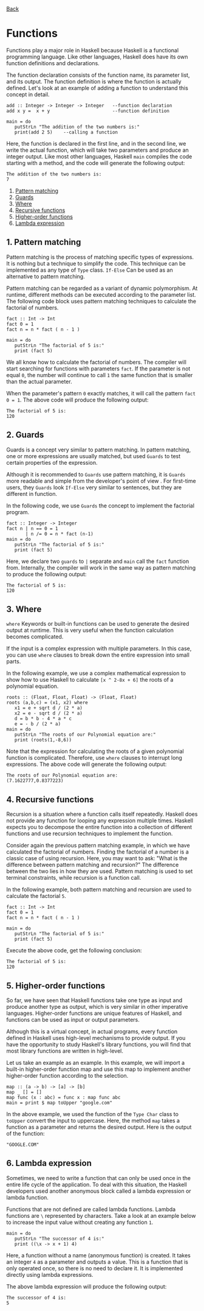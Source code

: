 [Back](README.md)
# Functions

Functions play a major role in Haskell because Haskell is a functional programming language. Like other languages, Haskell does have its own function definitions and declarations.

The function declaration consists of the function name, its parameter list, and its output. The function definition is where the function is actually defined. Let's look at an example of adding a function to understand this concept in detail.

```
add :: Integer -> Integer -> Integer   --function declaration 
add x y =  x + y                       --function definition 

main = do 
   putStrLn "The addition of the two numbers is:"  
   print(add 2 5)    --calling a function
```

Here, the function is declared in the first line, and in the second line, we write the actual function, which will take two parameters and produce an integer output. Like most other languages, Haskell `main` compiles the code starting with a method, and the code will generate the following output:

```
The addition of the two numbers is:
7
```

1. [Pattern matching](#Pattern-matching)
2. [Guards](#Guards)
3. [Where](#Where)
4. [Recursive functions](#Recursive-functions)
5. [Higher-order functions](#Higher-order-functions)
6. [Lambda expression](#Lambda-expression)

## 1. **Pattern matching**

Pattern matching is the process of matching specific types of expressions. It is nothing but a technique to simplify the code. This technique can be implemented as any type of `Type` class. `If-Else` Can be used as an alternative to pattern matching.

Pattern matching can be regarded as a variant of dynamic polymorphism. At runtime, different methods can be executed according to the parameter list. The following code block uses pattern matching techniques to calculate the factorial of numbers.

```
fact :: Int -> Int 
fact 0 = 1 
fact n = n * fact ( n - 1 ) 

main = do 
   putStrLn "The factorial of 5 is:" 
   print (fact 5)
```

We all know how to calculate the factorial of numbers. The compiler will start searching for functions with parameters `fact`. If the parameter is not equal `0`, the number will continue to call `1` the same function that is smaller than the actual parameter. 

When the parameter's pattern `0` exactly matches, it will call the pattern `fact 0 = 1`. The above code will produce the following output:

```
The factorial of 5 is:
120
```

## 2. **Guards**

Guards is a concept very similar to pattern matching. In pattern matching, one or more expressions are usually matched, but used `Guards` to test certain properties of the expression.

Although it is recommended to `Guards` use pattern matching, it is `Guards` more readable and simple from the developer's point of view . For first-time users, they `Guards` look `If-Else` very similar to sentences, but they are different in function.

In the following code, we use `Guards` the concept to implement the factorial program.

```
fact :: Integer -> Integer 
fact n | n == 0 = 1 
       | n /= 0 = n * fact (n-1) 
main = do 
   putStrLn "The factorial of 5 is:"  
   print (fact 5)
```

Here, we declare two `guards` to `|` separate and `main` call the `fact` function from. Internally, the compiler will work in the same way as pattern matching to produce the following output:

```
The factorial of 5 is:
120
```

## 3. **Where**

`where` Keywords or built-in functions can be used to generate the desired output at runtime. This is very useful when the function calculation becomes complicated.

If the input is a complex expression with multiple parameters. In this case, you can use `where` clauses to break down the entire expression into small parts.

In the following example, we use a complex mathematical expression to show how to use Haskell to calculate `[x ^ 2-8x + 6]` the roots of a polynomial equation.

```
roots :: (Float, Float, Float) -> (Float, Float)  
roots (a,b,c) = (x1, x2) where 
   x1 = e + sqrt d / (2 * a) 
   x2 = e - sqrt d / (2 * a) 
   d = b * b - 4 * a * c  
   e = - b / (2 * a)  
main = do 
   putStrLn "The roots of our Polynomial equation are:" 
   print (roots(1,-8,6))
```

Note that the expression for calculating the roots of a given polynomial function is complicated. Therefore, use `where` clauses to interrupt long expressions. The above code will generate the following output:

```
The roots of our Polynomial equation are:
(7.1622777,0.8377223)
```

## 4. **Recursive functions**

Recursion is a situation where a function calls itself repeatedly. Haskell does not provide any function for looping any expression multiple times. Haskell expects you to decompose the entire function into a collection of different functions and use recursion techniques to implement the function.

Consider again the previous pattern matching example, in which we have calculated the factorial of numbers. Finding the factorial of a number is a classic case of using recursion. Here, you may want to ask: "What is the difference between pattern matching and recursion?" The difference between the two lies in how they are used. Pattern matching is used to set terminal constraints, while recursion is a function call.

In the following example, both pattern matching and recursion are used to calculate the factorial `5`.

```
fact :: Int -> Int 
fact 0 = 1 
fact n = n * fact ( n - 1 ) 

main = do 
   putStrLn "The factorial of 5 is:" 
   print (fact 5)
```

Execute the above code, get the following conclusion:

```
The factorial of 5 is:
120
```

## 5. **Higher-order functions**

So far, we have seen that Haskell functions take one type as input and produce another type as output, which is very similar in other imperative languages. Higher-order functions are unique features of Haskell, and functions can be used as input or output parameters.

Although this is a virtual concept, in actual programs, every function defined in Haskell uses high-level mechanisms to provide output. If you have the opportunity to study Haskell's library functions, you will find that most library functions are written in high-level.

Let us take an example as an example. In this example, we will import a built-in higher-order function map and use this map to implement another higher-order function according to the selection.

```
map :: (a -> b) -> [a] -> [b] 
map _ [] = [] 
map func (x : abc) = func x : map func abc  
main = print $ map toUpper "google.com"
```

In the above example, we used the function of the `Type Char` class to `toUpper` convert the input to uppercase. Here, the method `map` takes a function as a parameter and returns the desired output. Here is the output of the function:

```
"GOOGLE.COM"
```

## 6. **Lambda expression**
Sometimes, we need to write a function that can only be used once in the entire life cycle of the application. To deal with this situation, the Haskell developers used another anonymous block called a lambda expression or lambda function.

Functions that are not defined are called lambda functions. Lambda functions are `\` represented by characters. Take a look at an example below to increase the input value without creating any function `1`.

```
main = do 
   putStrLn "The successor of 4 is:"  
   print ((\x -> x + 1) 4)
```

Here, a function without a name (anonymous function) is created. It takes an integer `4` as a parameter and outputs a value. This is a function that is only operated once, so there is no need to declare it. It is implemented directly using lambda expressions.

The above lambda expression will produce the following output:

```
The successor of 4 is:
5
```

